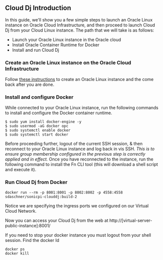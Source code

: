 ## Cloud Dj Introduction

In this guide, we'll show you a few simple steps to launch an Oracle Linux instance on Oracle Cloud Infrastructure, and then proceed to launch Cloud Dj from your Cloud Linux instance. The path that we will take is as follows:

 - Launch your Oracle Linux instance in the Oracle cloud
 - Install Oracle Container Runtime for Docker
 - Install and run Cloud Dj

### Create an Oracle Linux instance on the Oracle Cloud Infrastructure
Follow [these instructions](oci.md) to create an Oracle Linux instance and the come back after you are done.

### Install and configure Docker
While connected to your Oracle Linux instance, run the following commands to install and configure the Docker container runtime.

```
$ sudo yum install docker-engine -y
$ sudo usermod -aG docker opc
$ sudo systemctl enable docker
$ sudo systemctl start docker
```

Before proceeding further, logout of the current SSH session, & then reconnect to your Oracle Linux instance and log back in vis SSH. _This is to ensure group membership configured in the previous step is correctly applied and in effect._
Once you have reconnected to the instance, run the following command to install the Fn CLI tool (this will download a shell script and execute it).

### Run Cloud Dj from Docker

	docker run --rm -p 8001:8001 -p 8002:8002 -p 4558:4558 sdaschner/sonicpi-clouddj:build-2

Notice we are specifying the ingress ports we configured on our Virtual Cloud Network.

Now you can access your Cloud Dj from the web at http://[virtual-server-public-instance]:8001/

If you need to stop your docker instance you must logout from your shell session. Find the docker Id

	docker ps
	docker kill